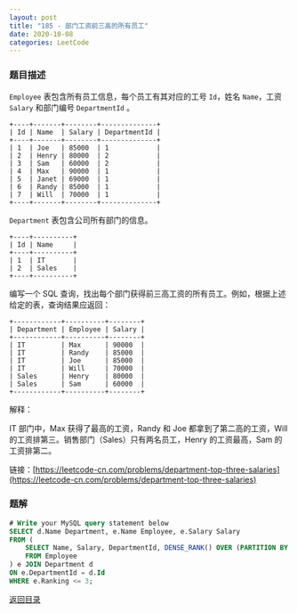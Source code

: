 ```yaml
---
layout: post
title: "185 - 部门工资前三高的所有员工"
date: 2020-10-08
categories: LeetCode
---
```


### **题目描述**
`Employee` 表包含所有员工信息，每个员工有其对应的工号 `Id`，姓名 `Name`，工资 `Salary` 和部门编号 `DepartmentId` 。
```
+----+-------+--------+--------------+
| Id | Name  | Salary | DepartmentId |
+----+-------+--------+--------------+
| 1  | Joe   | 85000  | 1            |
| 2  | Henry | 80000  | 2            |
| 3  | Sam   | 60000  | 2            |
| 4  | Max   | 90000  | 1            |
| 5  | Janet | 69000  | 1            |
| 6  | Randy | 85000  | 1            |
| 7  | Will  | 70000  | 1            |
+----+-------+--------+--------------+
```
`Department` 表包含公司所有部门的信息。
```
+----+----------+
| Id | Name     |
+----+----------+
| 1  | IT       |
| 2  | Sales    |
+----+----------+
```
编写一个 SQL 查询，找出每个部门获得前三高工资的所有员工。例如，根据上述给定的表，查询结果应返回：
```
+------------+----------+--------+
| Department | Employee | Salary |
+------------+----------+--------+
| IT         | Max      | 90000  |
| IT         | Randy    | 85000  |
| IT         | Joe      | 85000  |
| IT         | Will     | 70000  |
| Sales      | Henry    | 80000  |
| Sales      | Sam      | 60000  |
+------------+----------+--------+
```
解释：

IT 部门中，Max 获得了最高的工资，Randy 和 Joe 都拿到了第二高的工资，Will 的工资排第三。销售部门（Sales）只有两名员工，Henry 的工资最高，Sam 的工资排第二。


链接：[https://leetcode-cn.com/problems/department-top-three-salaries](https://leetcode-cn.com/problems/department-top-three-salaries)



### **题解**
``` sql
# Write your MySQL query statement below
SELECT d.Name Department, e.Name Employee, e.Salary Salary
FROM (
    SELECT Name, Salary, DepartmentId, DENSE_RANK() OVER (PARTITION BY DepartmentId ORDER BY Salary DESC) Ranking
    FROM Employee
) e JOIN Department d
ON e.DepartmentId = d.Id
WHERE e.Ranking <= 3;
```


[返回目录](https://maxwell-blog.cn/leetcode/2020/10/08/leetcode.html)